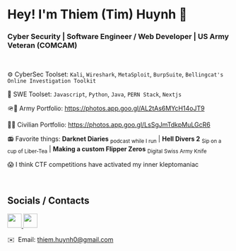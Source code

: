 # Hey! I'm Thiem (Tim) Huynh 👋
### Cyber Security | Software Engineer / Web Developer | US Army Veteran (COMCAM)

</br>

⚙️ CyberSec Toolset: `Kali`, `Wireshark`, `MetaSploit`, `BurpSuite`, `Bellingcat's Online Investigation Toolkit`
 
🔧 SWE Toolset: `Javascript`, `Python`, `Java`, `PERN Stack`, `Nextjs`

🪖📸 Army Portfolio: https://photos.app.goo.gl/AL2tAs6MYcH14oJT9

🤵📸 Civilian Portfolio: https://photos.app.goo.gl/LsSgJmTdkpMuLGcR6

📻 Favorite things: **Darknet Diaries** <sub>podcast while I run</sub> | **Hell Divers 2** <sub>Sip on a cup of Liber-Tea</sub> | **Making a custom Flipper Zeros** <sub>Digital Swiss Army Knife</sub>

😱 I think CTF competitions have activated my inner kleptomaniac

</br>

## Socials / Contacts

<p align="left"> <a href="https://www.github.com/thiem-dev" target="_blank" rel="noreferrer"> <picture> <source media="(prefers-color-scheme: dark)" srcset="https://raw.githubusercontent.com/danielcranney/readme-generator/main/public/icons/socials/github-dark.svg" /> <source media="(prefers-color-scheme: light)" srcset="https://raw.githubusercontent.com/danielcranney/readme-generator/main/public/icons/socials/github.svg" /> <img src="https://raw.githubusercontent.com/danielcranney/readme-generator/main/public/icons/socials/github.svg" width="32" height="32" /> </picture> </a> <a href="https://www.linkedin.com/in/thiem-dev" target="_blank" rel="noreferrer"> <picture> <source media="(prefers-color-scheme: dark)" srcset="https://raw.githubusercontent.com/danielcranney/readme-generator/main/public/icons/socials/linkedin-dark.svg" /> <source media="(prefers-color-scheme: light)" srcset="https://raw.githubusercontent.com/danielcranney/readme-generator/main/public/icons/socials/linkedin.svg" /> <img src="https://raw.githubusercontent.com/danielcranney/readme-generator/main/public/icons/socials/linkedin.svg" width="32" height="32" /> </picture> </a></p>

✉️  Email: [thiem.huynh0@gmail.com](mailto:thiem.huynh0@gmail.com)
